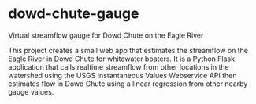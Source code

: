 # dowd-chute-gauge
Virtual streamflow gauge for Dowd Chute on the Eagle River

This project creates a small web app that estimates the streamflow on the Eagle River in Dowd Chute for whitewater boaters.  It is a Python Flask application that calls realtime streamflow from other locations in the watershed using the USGS Instantaneous Values Webservice API then estimates flow in Dowd Chute using a linear regression from other nearby gauge values.
